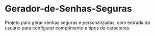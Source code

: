 # Gerador-de-Senhas-Seguras
Projeto para gerar senhas seguras e personalizadas, com entrada do usuário para configurar comprimento e tipos de caracteres.
